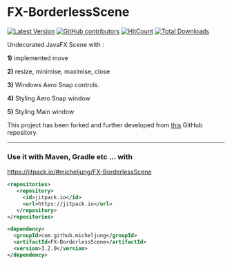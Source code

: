 # FX-BorderlessScene

[![Latest Version](https://img.shields.io/github/release/micheljung/FX-BorderlessScene.svg?style=flat-square)](https://github.com/micheljung/FX-BorderlessScene/releases)
[![GitHub contributors][contributors-image]][contributors-url]
[![HitCount](http://hits.dwyl.io/micheljung/FX-BorderlessScene.svg)](http://hits.dwyl.io/micheljung/FX-BorderlessScene)
[![Total Downloads](https://img.shields.io/github/downloads/micheljung/FX-BorderlessScene/total.svg)](https://github.com/micheljung/FX-BorderlessScene/releases)


[contributors-url]: https://github.com/micheljung/FX-BorderlessScene/graphs/contributors
[contributors-image]: https://img.shields.io/github/contributors/micheljung/FX-BorderlessScene.svg


Undecorated JavaFX Scene with :

**1)** implemented move

**2)** resize, minimise, maximise, close

**3)** Windows Aero Snap controls.

**4)** Styling Aero Snap window

**5)** Styling Main window

This project has been forked and further developed from [this](https://github.com/micheljung/FX-BorderlessScene) GitHub repository.

---

### Use it with Maven, Gradle etc ... with 

https://jitpack.io/#micheljung/FX-BorderlessScene

``` XML
<repositories>
   <repository>
     <id>jitpack.io</id>
     <url>https://jitpack.io</url>
   </repository>
</repositories>
```
  
``` XML
<dependency>
  <groupId>com.github.micheljung</groupId>
  <artifactId>FX-BorderlessScene</artifactId>
  <version>3.2.0</version>
</dependency>
```

